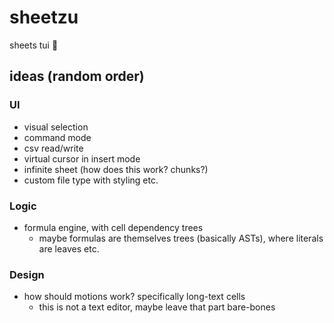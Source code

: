 # sheetzu
sheets tui 🐶

## ideas (random order)
### UI
- visual selection
- command mode
- csv read/write
- virtual cursor in insert mode
- infinite sheet (how does this work? chunks?)
- custom file type with styling etc.
### Logic
- formula engine, with cell dependency trees
    - maybe formulas are themselves trees (basically ASTs), where literals are leaves etc.
### Design
- how should motions work? specifically long-text cells
    - this is not a text editor, maybe leave that part bare-bones
